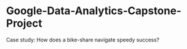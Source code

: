 # Google-Data-Analytics-Capstone-Project
Case study: How does a bike-share navigate speedy success?
